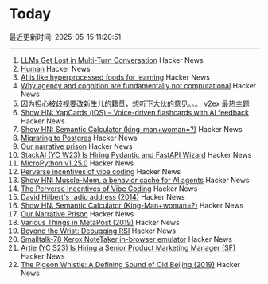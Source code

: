 # Today

最近更新时间: 2025-05-15 11:20:51

--- 
1. [LLMs Get Lost in Multi-Turn Conversation](https://arxiv.org/abs/2505.06120) Hacker News
2. [Human](https://quarter--mile.com/Human) Hacker News
3. [AI is like hyperprocessed foods for learning](https://blindsidenetworks.com/ai-is-like-hyperprocessed-food-for-learning/) Hacker News
4. [Why agency and cognition are fundamentally not computational](https://www.frontiersin.org/journals/psychology/articles/10.3389/fpsyg.2024.1362658/full) Hacker News
5. [因为担心被歧视要改新生儿的籍贯，想听下大伙的意见。。。](https://www.v2ex.com/t/1131843) v2ex 最热主题
6. [Show HN: YapCards (iOS) – Voice-driven flashcards with AI feedback](https://news.ycombinator.com/item?id=43990868) Hacker News
7. [Show HN: Semantic Calculator (king-man+woman=?)](https://calc.datova.ai) Hacker News
8. [Migrating to Postgres](https://engineering.usemotion.com/migrating-to-postgres-3c93dff9c65d) Hacker News
9. [Our narrative prison](https://aeon.co/essays/why-does-every-film-and-tv-series-seem-to-have-the-same-plot) Hacker News
10. [StackAI (YC W23) Is Hiring Pydantic and FastAPI Wizard](https://www.ycombinator.com/companies/stackai/jobs/8nYnmlN-backend-engineer) Hacker News
11. [MicroPython v1.25.0](https://github.com/micropython/micropython/releases/tag/v1.25.0) Hacker News
12. [Perverse incentives of vibe coding](https://fredbenenson.medium.com/the-perverse-incentives-of-vibe-coding-23efbaf75aee) Hacker News
13. [Show HN: Muscle-Mem, a behavior cache for AI agents](https://github.com/pig-dot-dev/muscle-mem) Hacker News
14. [The Perverse Incentives of Vibe Coding](https://fredbenenson.medium.com/the-perverse-incentives-of-vibe-coding-23efbaf75aee) Hacker News
15. [David Hilbert's radio address (2014)](https://old.maa.org/press/periodicals/convergence/david-hilberts-radio-address) Hacker News
16. [Show HN: Semantic Calculator (King-Man+woman=?)](https://calc.datova.ai) Hacker News
17. [Our Narrative Prison](https://aeon.co/essays/why-does-every-film-and-tv-series-seem-to-have-the-same-plot) Hacker News
18. [Various Things in MetaPost (2019)](https://habr.com/en/articles/454376/) Hacker News
19. [Beyond the Wrist: Debugging RSI](https://www.debugyourpain.org/docs/main_posts/understand/debugging_rsi/) Hacker News
20. [Smalltalk-78 Xerox NoteTaker in-browser emulator](https://smalltalkzoo.thechm.org/users/bert/Smalltalk-78.html) Hacker News
21. [Artie (YC S23) Is Hiring a Senior Product Marketing Manager (SF)](https://www.ycombinator.com/companies/artie/jobs/sOFeWnv-senior-product-marketing-manager) Hacker News
22. [The Pigeon Whistle: A Defining Sound of Old Beijing (2019)](http://www.chinatoday.com.cn/ctenglish/2018/cs/201911/t20191129_800186426.html) Hacker News
